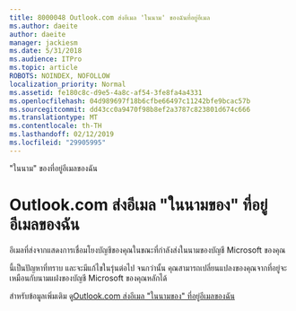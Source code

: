 ```yaml
---
title: 8000048 Outlook.com ส่งอีเมล 'ในนาม' ของฉันที่อยู่อีเมล
ms.author: daeite
author: daeite
manager: jackiesm
ms.date: 5/31/2018
ms.audience: ITPro
ms.topic: article
ROBOTS: NOINDEX, NOFOLLOW
localization_priority: Normal
ms.assetid: fe180c8c-d9e5-4a8c-af54-3fe8fa4a4331
ms.openlocfilehash: 04d989697f18b6cfbe66497c11242bfe9bcac57b
ms.sourcegitcommit: dd43cc0a9470f98b8ef2a3787c823801d674c666
ms.translationtype: MT
ms.contentlocale: th-TH
ms.lasthandoff: 02/12/2019
ms.locfileid: "29905995"
---
```

"ในนาม" ของที่อยู่อีเมลของฉัน

# <a name="outlookcom-sends-email-on-behalf-of-my-email-address"></a>Outlook.com ส่งอีเมล "ในนามของ" ที่อยู่อีเมลของฉัน

อีเมลที่ส่งจากแสดงการเชื่อมโยงบัญชีของคุณในขณะที่กำลังส่งในนามของบัญชี Microsoft ของคุณ
  
นี้เป็นปัญหาที่ทราบ และจะมีแก้ไขในรุ่นต่อไป จนกว่านั้น คุณสามารถเปลี่ยนแปลงของคุณจากที่อยู่จะเหมือนกับนามแฝงของบัญชี Microsoft ของคุณหลักได้
  
สำหรับข้อมูลเพิ่มเติม ดู[Outlook.com ส่งอีเมล "ในนามของ" ที่อยู่อีเมลของฉัน](https://go.microsoft.com/fwlink/p/?linkid=2001600&amp;clcid=0x409)
  

